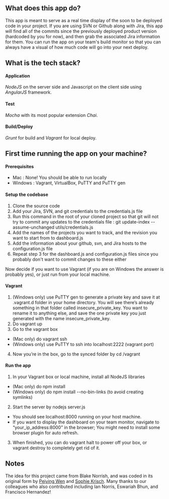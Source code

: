 ## What does this app do?
This app is meant to serve as a real time display of the soon to be deployed code in your project. If you are using SVN or Github along with Jira, this app will find all of the commits since the previously deployed product version (hardcoded by you for now), and then grab the associated Jira information for them. You can run the app on your team's build monitor so that you can always have a visual of how much code will go into your next deploy.

## What is the tech stack?

#### Application
*NodeJS* on the server side and Javascript on the client side using *AngularJS* framework. 

#### Test
*Mocha* with its most popular extension *Chai*. 

#### Build/Deploy
*Grunt* for build and *Vagrant* for local deploy. 

## First time running the app on your machine?

#### Prerequisites

* Mac :  None!  You should be able to run locally
* Windows : Vagrant, VirtualBox, PuTTY and PuTTY gen 

#### Setup the codebase
1.  Clone the source code 
2.  Add your Jira, SVN, and git credentials to the credentials.js file
3.  Run this command in the root of your cloned project so that git will not try to commit any updates to the credentials file : git update-index --assume-unchanged utils/credentials.js
4.  Add the names of the projects you want to track, and the revision you want to start from to dashboard.js
5.  Add the information about your github, svn, and Jira hosts to the configuration.js file
6.  Repeat step 3 for the dashboard.js and configuration.js files since you probably don't want to commit changes to these either

Now decide if you want to use Vagrant (if you are on Windows the answer is probably yes), or just run from your local machine.

#### Vagrant
1.  (Windows only) use PuTTY gen to generate a private key and save it at .vagrant.d folder in your home directory. You will see there’s already something in that folder called insecure_private_key. You want to rename it to anything else, and save the one private key you just generated with the name insecure_private_key. 
2.  Do vagrant up
3.  Go to the vagrant box
  * (Mac only) do vagrant ssh 
  * (Windows only) use PuTTY to ssh into localhost:2222 (vagrant port)
4.  Now you’re in the box, go to the synced folder by cd /vagrant

#### Run the app
1. In your Vagrant box or local machine, install all NodeJS libraries
  * (Mac only) do npm install
  * (Windows only) do npm install --no-bin-links (to avoid creating symlinks)
2.  Start the server by nodejs server.js
  * You should see localhost:8000 running on your host machine. 
  * If you want to display the dashboard on your team monitor, navigate to “your_ip_address:8000” in the browser; You might need to install some browser plugin for auto refresh.
3.  When finished, you can do vagrant halt to power off your box, or vagrant destroy to completely get rid of it. 

## Notes
The idea for this project came from Blake Norrish, and was coded in its original form by [Peiying Wen](https://github.com/pwen) and [Sophie Krisch](https://github.com/sophiekrisch). Many thanks to our colleagues who also contributed including Ian Norris, Eswariah Bhun, and Francisco Hernandez!